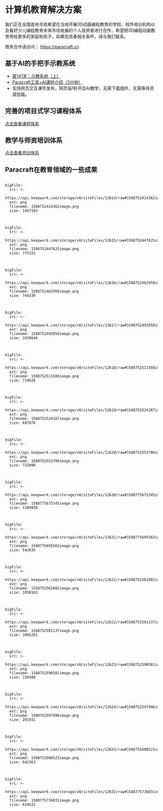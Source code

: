 # 计算机教育解决方案

我们正在全国各地寻找希望在当地开展3D动画编程教育的学校、校外培训机构以及看好少儿编程教育未来市场发展的个人投资者进行合作，希望把3D编程动画教育带给更多的家庭和孩子，如果您具备相关条件，请与我们联系。


商务合作请访问： https://paracraft.cn

## 基于AI的手把手示教系统

- [第141天：示教系统（上）](https://keepwork.com/official/tips/s1/1_141)
- [Paracraft工具+AI课程介绍（3分钟）](https://keepwork.com/official/tips/sx1/tool_ai_lesson_intro)
- 支持网页交互课件发布，网页端1秒开启AI教学，无需下载插件，无需等待资源加载。

## 完善的项目式学习课程体系

[点击查看课程体系](https://keepwork.com/official/docs/teach/lessons/overview)

## 教学与师资培训体系

[点击查看师训体系](https://keepwork.com/official/docs/teach/lessons/index)

## Paracraft在教育领域的一些成果
 
```@BigFile

bigFile:
  src: >-
    https://api.keepwork.com/storage/v0/siteFiles/12614/raw#1588752424362image.png
  ext: png
  filename: 1588752424362image.png
  size: 1467103
          
```


```@BigFile

bigFile:
  src: >-
    https://api.keepwork.com/storage/v0/siteFiles/12615/raw#1588752447625image.png
  ext: png
  filename: 1588752447625image.png
  size: 775155
          
```


```@BigFile

bigFile:
  src: >-
    https://api.keepwork.com/storage/v0/siteFiles/12616/raw#1588752462958image.png
  ext: png
  filename: 1588752462958image.png
  size: 744330
          
```



```@BigFile

bigFile:
  src: >-
    https://api.keepwork.com/storage/v0/siteFiles/12617/raw#1588752492058image.png
  ext: png
  filename: 1588752492058image.png
  size: 1038646
          
```



```@BigFile

bigFile:
  src: >-
    https://api.keepwork.com/storage/v0/siteFiles/12618/raw#1588752511588image.png
  ext: png
  filename: 1588752511588image.png
  size: 714626
          
```


```@BigFile

bigFile:
  src: >-
    https://api.keepwork.com/storage/v0/siteFiles/12619/raw#1588752524187image.png
  ext: png
  filename: 1588752524187image.png
  size: 687076
          
```



```@BigFile

bigFile:
  src: >-
    https://api.keepwork.com/storage/v0/siteFiles/12620/raw#1588752553706image.png
  ext: png
  filename: 1588752553706image.png
  size: 723090
          
```


```@BigFile

bigFile:
  src: >-
    https://api.keepwork.com/storage/v0/siteFiles/12630/raw#1588775675345image.png
  ext: png
  filename: 1588775675345image.png
  size: 1189030
          
```


```@BigFile

bigFile:
  src: >-
    https://api.keepwork.com/storage/v0/siteFiles/12631/raw#1588775695563image.png
  ext: png
  filename: 1588775695563image.png
  size: 542635
          
```



```@BigFile

bigFile:
  src: >-
    https://api.keepwork.com/storage/v0/siteFiles/12621/raw#1588752562882image.png
  ext: png
  filename: 1588752562882image.png
  size: 1058163
          
```


```@BigFile

bigFile:
  src: >-
    https://api.keepwork.com/storage/v0/siteFiles/12622/raw#1588752581137image.png
  ext: png
  filename: 1588752581137image.png
  size: 1085262
          
```


```@BigFile

bigFile:
  src: >-
    https://api.keepwork.com/storage/v0/siteFiles/12623/raw#1588752590581image.png
  ext: png
  filename: 1588752590581image.png
  size: 226580
          
```


```@BigFile

bigFile:
  src: >-
    https://api.keepwork.com/storage/v0/siteFiles/12624/raw#1588752597996image.png
  ext: png
  filename: 1588752597996image.png
  size: 201931
          
```


```@BigFile

bigFile:
  src: >-
    https://api.keepwork.com/storage/v0/siteFiles/12625/raw#1588752608523image.png
  ext: png
  filename: 1588752608523image.png
  size: 642363
          
```


```@BigFile

bigFile:
  src: >-
    https://api.keepwork.com/storage/v0/siteFiles/12632/raw#1588775736031image.png
  ext: png
  filename: 1588775736031image.png
  size: 614632
          
```